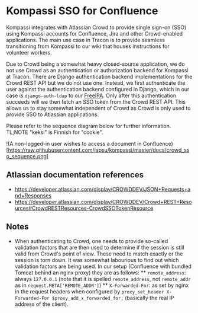 # Kompassi SSO for Confluence

Kompassi integrates with Atlassian Crowd to provide single sign-on (SSO) using Kompassi accounts for Confluence, Jira and other Crowd-enabled applications. The main use case in Tracon is to provide seamless transitioning from Kompassi to our wiki that houses instructions for volunteer workers.

Due to Crowd being a somewhat heavy closed-source application, we do not use Crowd as an authentication or authorization backend for Kompassi at Tracon. There are Django authentication backend implementations for the Crowd REST API but we do not use one. Instead, we first authenticate the user against the authentication backend configured in Django, which in our case is `django-auth-ldap` to our [FreeIPA](FREEIPA.md). Only after this authentication succeeds will we then fetch an SSO token from the Crowd REST API. This allows us to stay somewhat independent of Crowd as Crowd is only used to provide SSO to Atlassian applications.

Please refer to the sequence diagram below for further information. TL;NOTE "keksi" is Finnish for "cookie".

!(A non-logged-in user wishes to access a document in Confluence)[https://raw.githubusercontent.com/japsu/kompassi/master/docs/crowd_sso_sequence.png]

## Atlassian documentation references

* https://developer.atlassian.com/display/CROWDDEV/JSON+Requests+and+Responses
* https://developer.atlassian.com/display/CROWDDEV/Crowd+REST+Resources#CrowdRESTResources-CrowdSSOTokenResource

## Notes

* When authenticating to Crowd, one needs to provide so-called validation factors that are then used to determine if the session is still valid from Crowd's point of view. These need to match exactly or the session is torn down. It was somewhat labourious to find out which validation factors are being used. In our setup (Confluence with bundled Tomcat behind an nginx proxy) they are as follows:
** `remote_address`: always `127.0.0.1` (note that it is spelled `remote_address`, not `remote_addr` as in `request.META['REMOTE_ADDR']`)
** `X-Forwarded-For`: as set by nginx in the request headers when configured by `proxy_set_header X-Forwarded-For $proxy_add_x_forwarded_for;` (basically the real IP address of the client).
